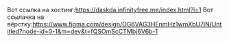 Вот ссылка на хостинг:https://daskda.infinityfree.me/index.html?i=1
Вот ссылачка на вёрстку:https://www.figma.com/design/OG6VAG3HEnmHz1wmXbU7iN/Untitled?node-id=0-1&m=dev&t=fQSOmScCTMbj6V6b-1
